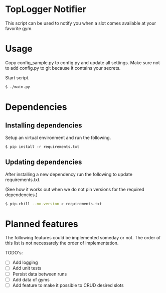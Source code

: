 # TopLogger Notifier
This script can be used to notify you when a slot comes available at your favorite gym.

# Usage
Copy config_sample.py to config.py and update all settings. Make sure not to add config.py to git
because it contains your secrets.

Start script.
```bash
$ ./main.py
```


# Dependencies

## Installing dependencies
Setup an virtual environment and run the following.

```
$ pip install -r requirements.txt
```

## Updating dependencies
After installing a new dependency run the following to update requirements.txt.

(See how it works out when we do not pin versions for the required dependencies.)

```bash
$ pip-chill --no-version > requirements.txt
```

# Planned features
The following features could be implemented someday or not. The order of this list is not necessarely the order of implementation.

TODO's:
- [ ] Add logging
- [ ] Add unit tests
- [ ] Persist data between runs
- [ ] Add data of gyms
- [ ] Add feature to make it possible to CRUD desired slots
